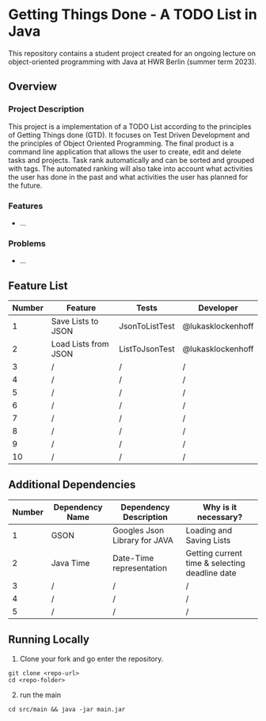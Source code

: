# Getting Things Done - A TODO List in Java


This repository contains a student project created for an ongoing lecture on object-oriented programming with Java at HWR Berlin (summer term 2023).

## Overview

### Project Description
This project is a implementation of a TODO List according to the principles of Getting Things done (GTD).
It focuses on Test Driven Development and the principles of Object Oriented Programming.
The final product is a command line application that allows the user to create, edit and delete tasks and projects.
Task rank automatically and can be sorted and grouped with tags.
The automated ranking will also take into account what activities the user has done in the past and what activities the user has planned for the future.
### Features

- ...
### Problems

- ...
## Feature List

[TODO]: # (For each feature implemented, add a row to the table!)

| Number | Feature | Tests | Developer |
|--------|---------|-------| --------- |
| 1      | Save Lists to JSON          | JsonToListTest | @lukasklockenhoff |
| 2      | Load Lists from JSON        | ListToJsonTest | @lukasklockenhoff |
| 3      | /       | /     | /         |
| 4      | /       | /     | /         |
| 5      | /       | /     | /         |
| 6      | /       | /     | /         |
| 7      | /       | /     | /         |
| 8      | /       | /     | /         |
| 9      | /       | /     | /         |
| 10     | /       | /     | /         |

## Additional Dependencies

[TODO]: # (For each additional dependency your project requires- Add an additional row to the table!)

| Number | Dependency Name | Dependency Description | Why is it necessary? |
|--------|-----------------|------------------------|----------------------|
| 1      | GSON | Googles Json Library for JAVA | Loading and Saving Lists |
| 2      | Java Time | Date-Time representation | Getting current time & selecting deadline date |
| 3      | /               | /                      | /                    |
| 4      | /               | /                      | /                    |
| 5      | /               | /                      | /                    |

## Running Locally

1. Clone your fork and go enter the repository.
```
git clone <repo-url>
cd <repo-folder>
```
2. run the main
```
cd src/main && java -jar main.jar
```
